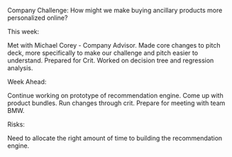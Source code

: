 Company Challenge:
How might we make buying ancillary products more personalized online?

This week:

Met with Michael Corey - Company Advisor.
Made core changes to pitch deck, more specifically to make our challenge and pitch easier to understand.
Prepared for Crit.
Worked on decision tree and regression analysis.

Week Ahead:

Continue working on prototype of recommendation engine.
Come up with product bundles.
Run changes through crit.
Prepare for meeting with team BMW.

Risks:

Need to allocate the right amount of time to building the recommendation engine.
